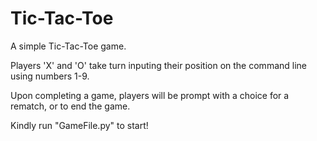 # Tic-Tac-Toe

A simple Tic-Tac-Toe game.

Players 'X' and 'O' take turn inputing their position on the command line using numbers 1-9.

Upon completing a game, players will be prompt with a choice for a rematch, or to end the game. 

Kindly run "GameFile.py" to start!
